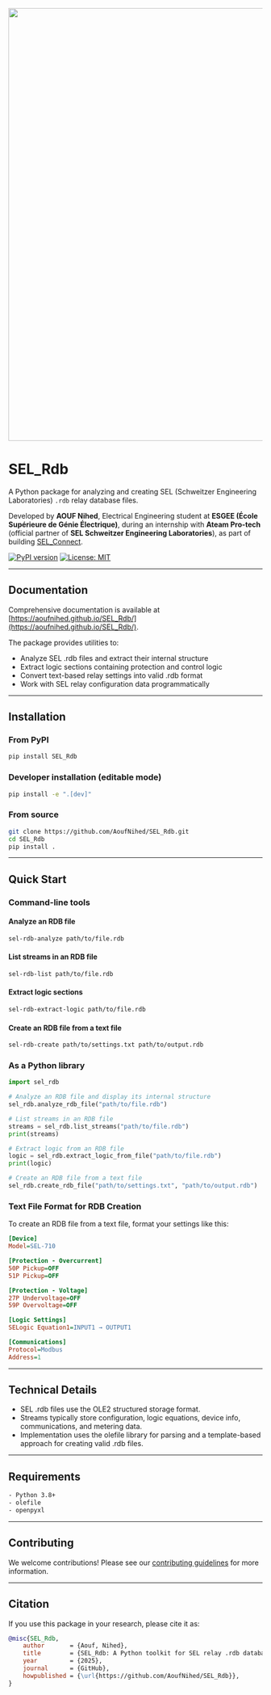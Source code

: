 <p align="center">
  <img width="2500" height="857" alt="SEL Schweitzer Engineering Laboratories" src="https://github.com/user-attachments/assets/94070905-4cbe-4ed5-8e6e-878911bbd5e2" />
</p>

# SEL_Rdb

A Python package for analyzing and creating SEL (Schweitzer Engineering Laboratories) `.rdb` relay database files.

Developed by **AOUF Nihed**, Electrical Engineering student at **ESGEE (École Supérieure de Génie Électrique)**, during an internship with **Ateam Pro-tech** (official partner of **SEL Schweitzer Engineering Laboratories**), as part of building [SEL_Connect](https://github.com/AoufNihed/SELConnect.git).

[![PyPI version](https://badge.fury.io/py/SEL-Rdb.svg)](https://badge.fury.io/py/SEL-Rdb)
[![License: MIT](https://img.shields.io/badge/License-MIT-yellow.svg)](https://opensource.org/licenses/MIT)

---

## Documentation

Comprehensive documentation is available at [https://aoufnihed.github.io/SEL_Rdb/](https://aoufnihed.github.io/SEL_Rdb/).

The package provides utilities to:

- Analyze SEL .rdb files and extract their internal structure
- Extract logic sections containing protection and control logic
- Convert text-based relay settings into valid .rdb format
- Work with SEL relay configuration data programmatically

---

## Installation

### From PyPI
```bash
pip install SEL_Rdb
```
### Developer installation (editable mode)
```bash
pip install -e ".[dev]"
```
### From source
```bash
git clone https://github.com/AoufNihed/SEL_Rdb.git
cd SEL_Rdb
pip install .
```
---

## Quick Start

### Command-line tools

#### Analyze an RDB file
```bash
sel-rdb-analyze path/to/file.rdb
```
#### List streams in an RDB file
```bash
sel-rdb-list path/to/file.rdb
```
#### Extract logic sections
```bash
sel-rdb-extract-logic path/to/file.rdb
```
#### Create an RDB file from a text file
```bash
sel-rdb-create path/to/settings.txt path/to/output.rdb
```

### As a Python library

```python
import sel_rdb

# Analyze an RDB file and display its internal structure
sel_rdb.analyze_rdb_file("path/to/file.rdb")

# List streams in an RDB file
streams = sel_rdb.list_streams("path/to/file.rdb")
print(streams)

# Extract logic from an RDB file
logic = sel_rdb.extract_logic_from_file("path/to/file.rdb")
print(logic)

# Create an RDB file from a text file
sel_rdb.create_rdb_file("path/to/settings.txt", "path/to/output.rdb")
```

### Text File Format for RDB Creation

To create an RDB file from a text file, format your settings like this:

```ini
[Device]
Model=SEL-710

[Protection - Overcurrent]
50P Pickup=OFF
51P Pickup=OFF

[Protection - Voltage]
27P Undervoltage=OFF
59P Overvoltage=OFF

[Logic Settings]
SELogic Equation1=INPUT1 → OUTPUT1

[Communications]
Protocol=Modbus
Address=1
```

---

## Technical Details

- SEL .rdb files use the OLE2 structured storage format.
- Streams typically store configuration, logic equations, device info, communications, and metering data.
- Implementation uses the olefile library for parsing and a template-based approach for creating valid .rdb files.

---

## Requirements
```bash
- Python 3.8+
- olefile
- openpyxl
```
---

## Contributing

We welcome contributions! Please see our [contributing guidelines](https://aoufnihed.github.io/SEL_Rdb/contributing/) for more information.

---

## Citation

If you use this package in your research, please cite it as:

```bibtex
@misc{SEL_Rdb,
    author       = {Aouf, Nihed},
    title        = {SEL_Rdb: A Python toolkit for SEL relay .rdb database files},
    year         = {2025},
    journal      = {GitHub},
    howpublished = {\url{https://github.com/AoufNihed/SEL_Rdb}},
}

```

